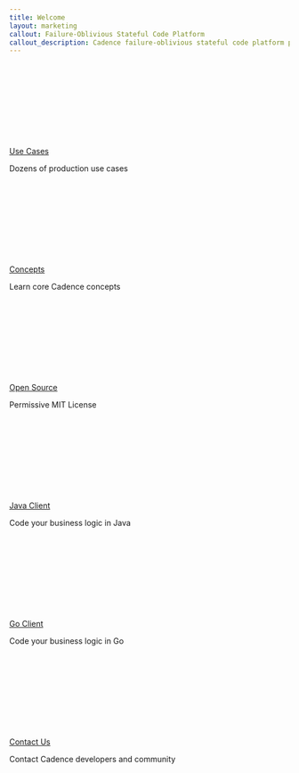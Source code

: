 ```yaml
---
title: Welcome
layout: marketing
callout: Failure-Oblivious Stateful Code Platform
callout_description: Cadence failure-oblivious stateful code platform preserves complete multithreaded application state including thread stacks with local variables across hardware and software failures. It greatly simplifies coding of complex stateful distributed applications. At the same time it is scalable and robust enough to power hundreds of critical use cases at Uber and outside.
---
```


<section class="features">


  <div class="feature use-cases">
    <a href="{{ '/docs/02_use_cases' | relative_url }}">
      <div class="icon">
        <svg class="icon-multistop">
          <use xlink:href="#icon-multistop"></use>
        </svg>
      </div>
    </a>
    <a href="{{ '/docs/02_use_cases' | relative_url }}">
      <span class="description">Use Cases</span>
    </a>
    <p>Dozens of production use cases</p>
  </div>

  <div class="feature concepts">
    <a href="{{ '/docs/03_concepts' | relative_url }}">
      <div class="icon">
        <svg class="icon-light-bulb">
          <use xlink:href="#icon-light-bulb"></use>
        </svg>
      </div>
    </a>
    <a href="{{ '/docs/03_concepts' | relative_url }}">
      <span class="description">Concepts</span>
    </a>
    <p>Learn core Cadence concepts</p>
  </div>

  <div class="feature open-source">
    <a href="{{ 'docs/01_license' | relative_url }}">
      <div class="icon">
        <svg class="icon-globe">
          <use xlink:href="#icon-globe"></use>
        </svg>
      </div>
    </a>
    <a href="{{ 'docs/01_license' | relative_url }}">
      <span class="description">Open Source</span>
    </a>
    <p>Permissive MIT License</p>
  </div>

  <div class="feature java-client">
    <a href="{{ '/docs/05_javaclient' | relative_url }}">
      <div class="icon">
        <svg class="icon-java-cup">
          <use xlink:href="#icon-java-cup"></use>
        </svg>
      </div>
    </a>
    <a href="{{ '/docs/05_javaclient' | relative_url }}">
      <span class="description">Java Client</span>
    </a>
    <p>Code your business logic in Java</p>
  </div>

  <div class="feature go-client">
    <a href="{{ '/docs/06_goclient' | relative_url }}">
      <div class="icon">
        <svg class="icon-gopher">
          <use xlink:href="#icon-gopher"></use>
        </svg>
      </div>
    </a>
    <a href="{{ '/docs/06_goclient' | relative_url }}">
      <span class="description">Go Client</span>
    </a>
    <p>Code your business logic in Go</p>
  </div>

  <div class="feature contact-us">
    <a href="{{ '/docs/100_contact_us' | relative_url }}">
      <div class="icon">
        <svg class="icon-person-speech-bubble">
          <use xlink:href="#icon-person-speech-bubble"></use>
        </svg>
      </div>
    </a>
    <a href="{{ '/docs/100_contact_us' | relative_url }}">
      <span class="description">Contact Us</span>
    </a>
    <p>Contact Cadence developers and community</p>
  </div>

</section>
